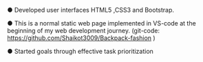 ● Developed user interfaces HTML5 ,CSS3 and Bootstrap.

● This is a normal static web page implemented in VS-code at the
beginning of my web development journey. (git-code:
https://github.com/Shaikot3009/Backpack-fashion )

● Started goals through effective task prioritization

